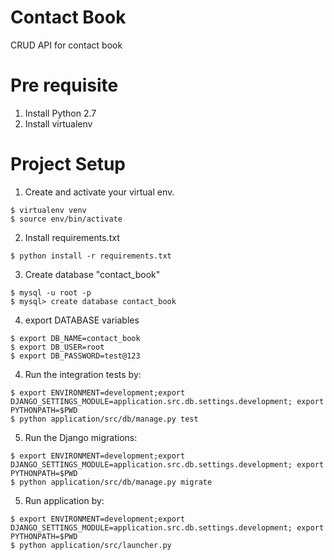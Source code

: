 # Contact Book

CRUD API for contact book

# Pre requisite
1. Install Python 2.7
2. Install virtualenv

# Project Setup

1. Create and activate your virtual env.
```
$ virtualenv venv
$ source env/bin/activate
```

2. Install requirements.txt
```
$ python install -r requirements.txt
```

3. Create database "contact_book"

```
$ mysql -u root -p
$ mysql> create database contact_book
```

4. export DATABASE variables
```
$ export DB_NAME=contact_book
$ export DB_USER=root
$ export DB_PASSWORD=test@123
```

4. Run the integration tests by:
```
$ export ENVIRONMENT=development;export DJANGO_SETTINGS_MODULE=application.src.db.settings.development; export PYTHONPATH=$PWD
$ python application/src/db/manage.py test
```
5. Run the Django migrations:
```
$ export ENVIRONMENT=development;export DJANGO_SETTINGS_MODULE=application.src.db.settings.development; export PYTHONPATH=$PWD
$ python application/src/db/manage.py migrate
```

5. Run application by:
```
$ export ENVIRONMENT=development;export DJANGO_SETTINGS_MODULE=application.src.db.settings.development; export PYTHONPATH=$PWD
$ python application/src/launcher.py
```
